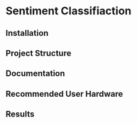 # Sentiment Classifiaction

<Project Description and Purpose>

## Installation

<Installation Process>
   
## Project Structure

<Analyze Repository Files>
  
## Documentation

<Link to ReadTheDocs for full code documentation>

## Recommended User Hardware

<Access to NVIDIA GPU recommended>

## Results

<Brief Results>
